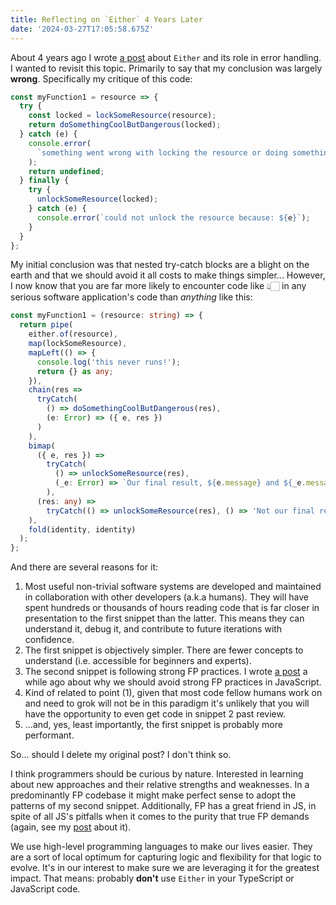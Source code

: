 ```yaml
---
title: Reflecting on `Either` 4 Years Later
date: '2024-03-27T17:05:58.675Z'
---
```


About 4 years ago I wrote <a href="/code/either">a post</a> about `Either` and its role in error handling. I wanted to revisit this topic. Primarily to say that my conclusion was largely **wrong**. Specifically my critique of this code:

```typescript
const myFunction1 = resource => {
  try {
    const locked = lockSomeResource(resource);
    return doSomethingCoolButDangerous(locked);
  } catch (e) {
    console.error(
      `something went wrong with locking the resource or doing something dangerous, either way: ${e}`
    );
    return undefined;
  } finally {
    try {
      unlockSomeResource(locked);
    } catch (e) {
      console.error(`could not unlock the resource because: ${e}`);
    }
  }
};
```

My initial conclusion was that nested try-catch blocks are a blight on the earth and that we should avoid it all costs to make things simpler... However, I now know that you are far more likely to encounter code like 👆🏻 in any serious software application's code than _anything_ like this:

```typescript
const myFunction1 = (resource: string) => {
  return pipe(
    either.of(resource),
    map(lockSomeResource),
    mapLeft(() => {
      console.log('this never runs!');
      return {} as any;
    }),
    chain(res =>
      tryCatch(
        () => doSomethingCoolButDangerous(res),
        (e: Error) => ({ e, res })
      )
    ),
    bimap(
      ({ e, res }) =>
        tryCatch(
          () => unlockSomeResource(res),
          (_e: Error) => `Our final result, ${e.message} and ${_e.message}`
        ),
      (res: any) =>
        tryCatch(() => unlockSomeResource(res), () => 'Not our final result')
    ),
    fold(identity, identity)
  );
};
```

And there are several reasons for it:

1. Most useful non-trivial software systems are developed and maintained in collaboration with other developers (a.k.a humans). They will have spent hundreds or thousands of hours reading code that is far closer in presentation to the first snippet than the latter. This means they can understand it, debug it, and contribute to future iterations with confidence.
2. The first snippet is objectively simpler. There are fewer concepts to understand (i.e. accessible for beginners and experts).
3. The second snippet is following strong FP practices. I wrote <a href="/code/fp-in-js/">a post</a> a while ago about why we should avoid strong FP practices in JavaScript.
4. Kind of related to point (1), given that most code fellow humans work on and need to grok will not be in this paradigm it's unlikely that you will have the opportunity to even get code in snippet 2 past review.
5. ...and, yes, least importantly, the first snippet is probably more performant.

So... should I delete my original post? I don't think so.

I think programmers should be curious by nature. Interested in learning about new approaches and their relative strengths and weaknesses. In a predominantly FP codebase it might make perfect sense to adopt the patterns of my second snippet. Additionally, FP has a great friend in JS, in spite of all JS's pitfalls when it comes to the purity that true FP demands (again, see my <a href="/code/fp-in-js/">post</a> about it).

We use high-level programming languages to make our lives easier. They are a sort of local optimum for capturing logic and flexibility for that logic to evolve. It's in our interest to make sure we are leveraging it for the greatest impact. That means: probably **don't** use `Either` in your TypeScript or JavaScript code.